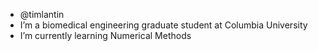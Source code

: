 - @timlantin
- I’m a biomedical engineering graduate student at Columbia University
- I’m currently learning Numerical Methods

<!---
timlantin/timlantin is a ✨ special ✨ repository because its `README.md` (this file) appears on your GitHub profile.
You can click the Preview link to take a look at your changes.
--->
